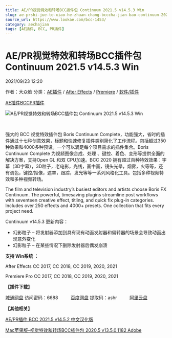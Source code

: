 ```yaml
---
title: AE/PR视觉特效和转场BCC插件包 Continuum 2021.5 v14.5.3 Win
slug: ae-prshi-jue-te-xiao-he-zhuan-chang-bcccha-jian-bao-continuum-2021-5-v14-5-3-win
source_url: https://www.lookae.com/bcc-1453/
category: aechajian
tags: [AE插件, BCC, PR插件]
---
```

# AE/PR视觉特效和转场BCC插件包 Continuum 2021.5 v14.5.3 Win

2021/09/23 12:20

作者：大众脸
分类：[AE插件](https://www.lookae.com/after-effects/aechajian/) / [After Effects](https://www.lookae.com/after-effects/) / [Premiere](https://www.lookae.com/qitarjcj/premierezy/) / [软件/插件](https://www.lookae.com/qitarjcj/)

[AE插件](https://www.lookae.com/tag/ae%e6%8f%92%e4%bb%b6/)[BCC](https://www.lookae.com/tag/bcc/)[PR插件](https://www.lookae.com/tag/pr%e6%8f%92%e4%bb%b6/)

![AE/PR视觉特效和转场BCC插件包 Continuum 2021.5 v14.5.3 Win](https://www.lookae.com/wp-content/uploads/2019/02/BCC-2019-AE.jpg "AE/PR视觉特效和转场BCC插件包 Continuum 2021.5 v14.5.3 Win-LookAE.com")

[﻿](https://cloud.video.taobao.com//play/u/705956171/p/1/e/6/t/1/284897462397.mp4)

强大的 BCC 视觉特效插件包 Boris Continuum Complete，功能强大，省时的插件通过十七种创意效果，标题和快速修复插件类别简化了工作流程。包括超过350种效果和4000多种预设。一个可以满足每个项目需求的插件集合。Boris Continuum Complete 为视频图像合成、处理 、键控、着色、变形等提供全面的解决方案，支持Open GL 和双 CPU加速。BCC 2020 拥有超过百种特效效果：字幕（3D字幕），3D粒子，老电影，光线，画中画，镜头光晕，烟雾，火等等，还有调色，键控/抠像，遮罩，跟踪，发光等等一系列风格化工具。包括多种视频特效和多种视频转场。

The film and television industry’s busiest editors and artists choose Boris FX Continuum. The powerful, timesaving plugins streamline post workflows with seventeen creative effect, titling, and quick fix plug-in categories. Includes over 250 effects and 4000+ presets. One collection that fits every project need.

Continuum v14.5.3 更新内容：

* 幻影粒子 – 将发射器添加到具有现有动画发射器和偏转器的场景会导致动画出现意外变化
* 幻影粒子 – 在某些情况下删除发射器后偶发崩溃

**支持 Win系统 ：**

After Effects CC 2017, CC 2018, CC 2019, 2020, 2021

Premiere Pro CC 2017, CC 2018, CC 2019, 2020, 2021

**【插件下载】**

[城通网盘](https://url62.ctfile.com/f/680462-514728519-3f9d6a) 访问密码：6688          [百度网盘](https://pan.baidu.com/s/19pvmdA5pq_kWZjSHo8TKWw) 提取码：ashr          [阿里云盘](https://www.aliyundrive.com/s/qX1CAEiF3Rd)

**【其他相关】**

[AE/PR插件 BCC 2021.5 v14.5.2 中文汉化版](https://www.lookae.com/bcc-2021-ch/)

[Mac苹果版-视觉特效和转场BCC插件包 2020.5 v13.5.0.1182 Adobe](https://www.lookae.com/bcc-135/)
